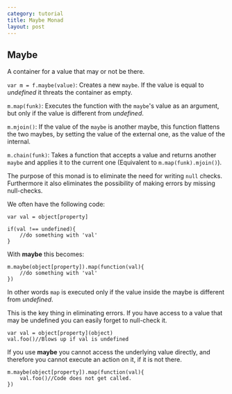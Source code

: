 ```yaml
---
category: tutorial
title: Maybe Monad
layout: post
---
```


Maybe
-----
A container for a value that may or not be there. 

`var m = f.maybe(value)`:  Creates a new `maybe`. 
If the value is equal to *undefined* it threats the container as empty.

`m.map(funk)`: Executes the function with the `maybe`'s value as an argument, but only if the value is different from *undefined*.

`m.mjoin()`: If the value of the `maybe` is another maybe, this function flattens the two maybes, by setting the value of the external one, as the value of the internal. 

`m.chain(funk)`: Takes a function that accepts a value and returns another `maybe` and applies it to the current one (Equivalent to `m.map(funk).mjoin()`).

<!--more-->

The purpose of this monad is to eliminate the need for writing `null` checks. Furthermore it also eliminates the possibility of making errors by missing null-checks.

We often have the following code:

    var val = object[property]
    
    if(val !== undefined){
    	//do something with 'val'
    }

With **maybe** this becomes:

	m.maybe(object[property]).map(function(val){
		//do something with 'val'
	})
In other words `map` is executed only if the value inside the maybe is different from *undefined*.

This is the key thing in eliminating  errors. If you have access to a value that may be undefined you can easily forget to null-check it.

	var val = object[property](object)
	val.foo()//Blows up if val is undefined    
    
If you use **maybe** you cannot access the underlying value directly, and therefore you cannot execute an action on it, if it is not there.
 
	m.maybe(object[property]).map(function(val){
		val.foo()//Code does not get called.
	})
